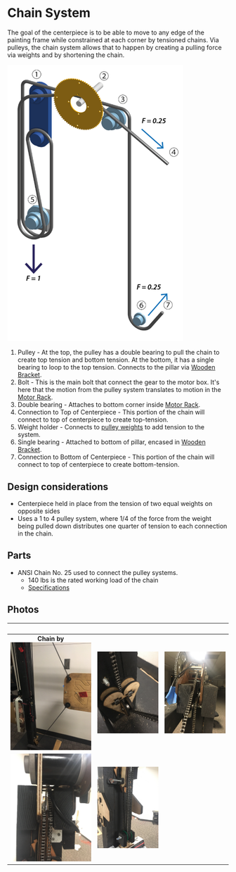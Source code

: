 # Chain System

The goal of the centerpiece is to be able to move to any edge of the painting frame while constrained at each corner by tensioned chains. Via pulleys, the chain system allows that to happen by creating a pulling force via weights and by shortening the chain.

<img src="https://github.com/UniKlo/PaintBot/blob/master/Mechanics/ChainSystem/chain-system-02-01.png" width="400">

1. Pulley - At the top, the pulley has a double bearing to pull the chain to create top tension and bottom tension. At the bottom, it has a single bearing to loop to the top tension. Connects to the pillar via [Wooden Bracket](https://github.com/UniKlo/PaintBot/blob/master/Mechanics/Wooden%20Bracket).
2. Bolt - This is the main bolt that connect the gear to the motor box. It's here that the motion from the pulley system translates to motion in the [Motor Rack](https://github.com/UniKlo/PaintBot/tree/master/Mechanics/MotorRack).
3. Double bearing - Attaches to bottom corner inside [Motor Rack](https://github.com/UniKlo/PaintBot/tree/master/Mechanics/MotorRack).
4. Connection to Top of Centerpiece - This portion of the chain will connect to top of centerpiece to create top-tension.
5. Weight holder - Connects to [pulley weights](https://github.com/UniKlo/PaintBot/tree/master/Mechanics/PulleyWeights) to add tension to the system.
6. Single bearing - Attached to bottom of pillar, encased in [Wooden Bracket](https://github.com/UniKlo/PaintBot/blob/master/Mechanics/Wooden%20Bracket).
7. Connection to Bottom of Centerpiece - This portion of the chain will connect to top of centerpiece to create bottom-tension.

## Design considerations

- Centerpiece held in place from the tension of two equal weights on opposite sides
- Uses a 1 to 4 pulley system, where 1/4 of the force from the weight being pulled down distributes one quarter of tension to each connection in the chain.

## Parts
- ANSI Chain No. 25 used to connect the pulley systems.
    - 140 lbs is the rated working load of the chain
    - [Specifications](https://www.renoldjeffrey.com/media/2395574/ansi-standard-roller-chain-renold-jeffrey.pdf)


## Photos
| &nbsp; | &nbsp; | &nbsp; |
|:-:|:-:|:-:|
**Chain by**<img src="https://github.com/UniKlo/PaintBot/blob/master/Mechanics/ChainSystem/Image%20from%20iOS.jpg" width="400"> | <img src="https://github.com/UniKlo/PaintBot/blob/master/Mechanics/ChainSystem/Image%20from%20iOS%20(2).jpg" width="400"> | <img src="https://github.com/UniKlo/PaintBot/blob/master/Mechanics/ChainSystem/Image%20from%20iOS%20(3).jpg" width="400">
<img src="https://github.com/UniKlo/PaintBot/blob/master/Mechanics/ChainSystem/Image%20from%20iOS%20(5).jpg" width="400"> | <img src="https://github.com/UniKlo/PaintBot/blob/master/Mechanics/ChainSystem/Image%20from%20iOS%20(4).jpg" width="400">
